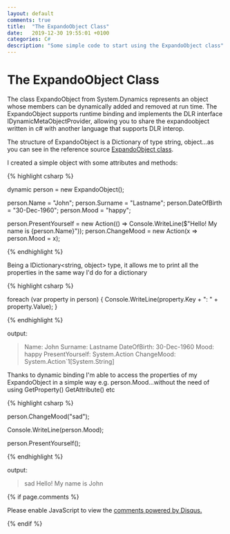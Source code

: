 ```yaml
---
layout: default
comments: true
title:  "The ExpandoObject Class"
date:   2019-12-30 19:55:01 +0100
categories: C#
description: "Some simple code to start using the ExpandoObject class"
---
```

# [](#header-1) The ExpandoObject Class

The class ExpandoObject from System.Dynamics represents an object whose members can be dynamically added and removed at run time.
The ExpandoObject supports runtime binding and implements the DLR interface IDynamicMetaObjectProvider, allowing you to share the expandoobject written in c# with another language that supports DLR interop.

The structure of ExpandoObject is a Dictionary of type string, object...as you can see in the reference source <a href="https://github.com/microsoft/referencesource/blob/master/System.Core/Microsoft/Scripting/Actions/ExpandoObject.cs">ExpandoObject class</a>.

I created a simple object with some attributes and methods:

{% highlight csharp %}
            
dynamic person = new ExpandoObject();

person.Name = "John";
person.Surname = "Lastname";
person.DateOfBirth = "30-Dec-1960";
person.Mood = "happy";

person.PresentYourself = new Action(() => Console.WriteLine($"Hello! My name is {person.Name}"));
person.ChangeMood = new Action<string>(x => person.Mood = x);

{% endhighlight %}

Being a IDictionary<string, object> type, it allows me to print all the properties in the same way I'd do for a dictionary

{% highlight csharp %}

foreach (var property in person)
{
    Console.WriteLine(property.Key + ": " + property.Value);
}

{% endhighlight %}

output:
> Name: John
> Surname: Lastname
> DateOfBirth: 30-Dec-1960
> Mood: happy
> PresentYourself: System.Action
> ChangeMood: System.Action`1[System.String]

Thanks to dynamic binding I'm able to access the properties of my ExpandoObject in a simple way e.g. person.Mood...without the need of using GetProperty() GetAttribute() etc

{% highlight csharp %}

person.ChangeMood("sad");

Console.WriteLine(person.Mood);

person.PresentYourself();

{% endhighlight %}

output:
> sad
> Hello! My name is John

{% if page.comments %}

<div id="disqus_thread"></div>
<script>

/**
*  RECOMMENDED CONFIGURATION VARIABLES: EDIT AND UNCOMMENT THE SECTION BELOW TO INSERT DYNAMIC VALUES FROM YOUR PLATFORM OR CMS.
*  LEARN WHY DEFINING THESE VARIABLES IS IMPORTANT: https://disqus.com/admin/universalcode/#configuration-variables*/

var disqus_config = function () {
this.page.url = 'https://maciti.github.io/c%23/2019/12/30/The-ExpandoObject-Class.html';  // Replace PAGE_URL with your page's canonical URL variable
this.page.identifier = '2019-12-30-The-ExpandoObject-Class'; // Replace PAGE_IDENTIFIER with your page's unique identifier variable
};

(function() { // DON'T EDIT BELOW THIS LINE
var d = document, s = d.createElement('script');
s.src = 'https://maciti-github-io.disqus.com/embed.js';
s.setAttribute('data-timestamp', +new Date());
(d.head || d.body).appendChild(s);
})();
</script>
<noscript>Please enable JavaScript to view the <a href="https://disqus.com/?ref_noscript">comments powered by Disqus.</a></noscript>
  
{% endif %}

